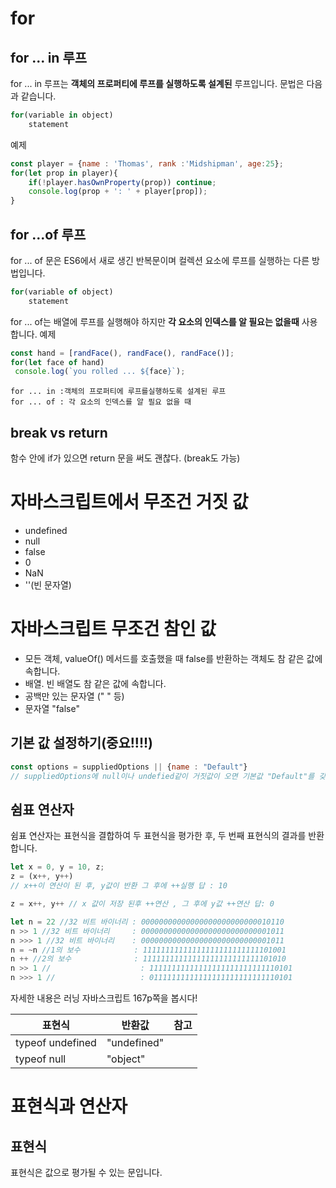 # for
## for  ... in 루프
for ... in 루프는 **객체의 프로퍼티에 루프를 실행하도록 설계된** 루프입니다. 문법은 다음과 같습니다.
```js
for(variable in object)
    statement
```
예제
```js
const player = {name : 'Thomas', rank :'Midshipman', age:25};
for(let prop in player){
    if(!player.hasOwnProperty(prop)) continue;
    console.log(prop + ': ' + player[prop]);
}
```

## for ...of 루프
for ... of 문은 ES6에서 새로 생긴 반복문이며 컬렉션 요소에 루프를 실행하는 다른 방법입니다.

```js
for(variable of object)
    statement
```

for ... of는 배열에 루프를 실행해야 하지만 **각 요소의 인덱스를 알 필요는 없을때** 사용합니다.
예제
```js
const hand = [randFace(), randFace(), randFace()];
for(let face of hand)
 console.log(`you rolled ... ${face}`);
```
```
for ... in :객체의 프로퍼티에 루프를실행하도록 설계된 루프   
for ... of : 각 요소의 인덱스를 알 필요 없을 때
```

## break vs return
함수 안에 if가 있으면 return 문을 써도 괜찮다. (break도 가능)


# 자바스크립트에서 무조건 거짓 값
- undefined
- null
- false
- 0
- NaN
- ''(빈 문자열)

# 자바스크립트 무조건 참인 값
- 모든 객체, valueOf() 메서드를 호출했을 때 false를 반환하는 객체도 참 같은 값에 속합니다.
- 배열. 빈 배열도 참 같은 값에 속합니다.
- 공백만 있는 문자열 (" " 등)
- 문자열 "false"

## 기본 값 설정하기(중요!!!!)
```js
const options = suppliedOptions || {name : "Default"}
// suppliedOptions에 null이나 undefied같이 거짓값이 오면 기본값 "Default"를 갖는다.
```

## 쉼표 연산자
쉼표 연산자는 표현식을 결합하여 두 표현식을 평가한 후, 두 번째 표현식의 결과를 반환합니다.

```js
let x = 0, y = 10, z;
z = (x++, y++)
// x++이 연산이 된 후, y값이 반환 그 후에 ++실행 답 : 10

z = x++, y++ // x 값이 저장 된후 ++연산 , 그 후에 y값 ++연산 답: 0
```

```js
let n = 22 //32 비트 바이너리 : 00000000000000000000000000010110
n >> 1 //32 비트 바이너리     : 00000000000000000000000000001011
n >>> 1 //32 비트 바이너리    : 00000000000000000000000000001011
n = ~n //1의 보수            : 11111111111111111111111111101001
n ++ //2의 보수              : 11111111111111111111111111101010
n >> 1 //                    : 11111111111111111111111111110101
n >>> 1 //                   : 01111111111111111111111111110101
```
자세한 내용은 러닝 자바스크립트 167p쪽을 봅시다!

| 표현식    | 반환값    | 참고 |
| --- | --- |---|
|typeof undefined| "undefined"||
|typeof null| "object"||
# 표현식과 연산자
## 표현식
표현식은 값으로 평가될 수 있는 문입니다.

